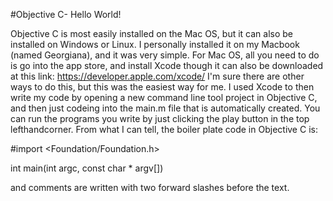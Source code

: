 #Objective C- Hello World! 

  Objective C is most easily installed on the Mac OS, but it can also be installed on Windows or Linux. I personally installed it 
on my Macbook (named Georgiana), and it was very simple. For Mac OS, all you need to do is go into the app store, and install Xcode 
though it can also be downloaded at this link: https://developer.apple.com/xcode/ I'm sure there are other ways to do this, but this was 
the easiest way for me. I used Xcode to then write my code by opening a new command line tool project in Objective C, and then just codeing into the main.m file that is automatically created. You can run the programs you write by just clicking the play button in the top lefthandcorner. From what I can tell, the boiler plate code in Objective C is:

 #import <Foundation/Foundation.h>

 int main(int argc, const char * argv[]) 

and comments are written with two forward slashes before the text. 

